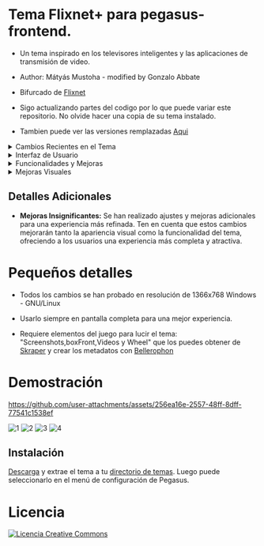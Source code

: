 # Tema Flixnet+ para pegasus-frontend.
 - Un tema inspirado en los televisores inteligentes y las aplicaciones de transmisión de video.
 - Author: Mátyás Mustoha - modified by Gonzalo Abbate
 - Bifurcado de [Flixnet](https://github.com/mmatyas/pegasus-theme-flixnet)

- Sigo actualizando partes del codigo por lo que puede variar este repositorio. No olvide hacer una copia de su tema instalado.
- Tambien puede ver las versiones remplazadas [Aqui](https://www.mediafire.com/folder/wycdtzwa6hdoh/FlixNet_Plus_Versiones)

<details>
<summary>Cambios Recientes en el Tema</summary>

**Barra de Progreso de Tiempo de Juego y Fases**
- **La barra de progreso muestra visualmente el tiempo de juego acumulado, ayudando a los jugadores a ver su avance de manera clara y dinámica. A medida que el jugador acumula más tiempo en el juego, la barra cambia de color y se adapta a las diferentes fases de progreso.**

**Visualización de la Fase**

**Fase 0: 1-30 minutos**
- Durante los primeros 30 minutos de juego, la barra es de color verde. La barra se va llenando a medida que el jugador acumula más minutos, proporcionando una representación visual clara del tiempo jugado en esta fase inicial.

![0](https://github.com/ZagonAb/FlixNet_Plus/blob/769b518a464ae627ab722a5acdad6e330f5fae6d/.meta/screenshots/phase0.png)

**Fase 1: 30-60 minutos**
- Cuando el tiempo de juego supera los 30 minutos pero no llega a 1 hora, la barra se vuelve azul. Esta fase indica que el jugador está superando la etapa inicial y avanzando en el juego.

![1](https://github.com/ZagonAb/FlixNet_Plus/blob/769b518a464ae627ab722a5acdad6e330f5fae6d/.meta/screenshots/phase1.png)

**Fase 2: Más de 1 hora**
- A partir de 1 hora de juego, el color de la barra cambia según el tiempo acumulado:
  - De 1 a 20 horas: La barra es amarilla.
  - Más de 20 horas: La barra se vuelve roja, indicando que el jugador ha alcanzado un nivel de juego avanzado y ha invertido muchas horas en el juego.

![2](https://github.com/ZagonAb/FlixNet_Plus/blob/769b518a464ae627ab722a5acdad6e330f5fae6d/.meta/screenshots/phase2.png)

- Si el tiempo de juego es inferior a 1 minuto, la barra no será visible. Esto garantiza que solo se muestren las barras cuando el tiempo de juego es significativo y aporta información útil al jugador.

**Objetivo de la Barra**
- La barra y las fases proporcionan una forma visualmente atractiva de seguir el progreso del jugador. A medida que el jugador avanza, no solo puede ver el tiempo jugado, sino también el cambio de color que refleja su progreso en el juego. Esto hace que la experiencia sea más interactiva y motivadora.

**Cambios en la captura de pantalla y logo en la "Categoría"**
- Ahora, tanto la captura de pantalla como el logo del juego se actualizarán dinámicamente según el juego seleccionado en el GridView.

</details>


<details>
<summary>Interfaz de Usuario</summary>

- **Video por Captura del Juego:** Ahora se incluye un video por captura del juego para mejorar la experiencia visual.
- **Captura al Final del Video:** Se agregó una captura al final del video para evitar bucles de reproducción.
- **Relación de Aspecto 10:16:** El tema utiliza ahora una relación de aspecto de 10:16 en los boxfront para mejorar la visualización.
- **Utilizando boxFront:** Se ha cambiado la fuente de captura a boxFront para una presentación más uniforme.
- **Uso de wheel por Texto:** Se ha cambiado texto por wheel del juego, proporcionando una mejor experiencia visual.

</details>


<details>
<summary>Funcionalidades y Mejoras</summary>

- Se han agregado 4 nuevas colecciones: "Todos los juegos", "Mi lista", "Seguir jugando" y "Juegos recomendados", como una mejora para mantener el orden y la organización en la interfaz.
- La colección "Mi Lista" y la colección "Seguir Jugando" estarán automáticamente ocultas si no contienen juegos en esas respectivas colecciones, lo que garantiza una interfaz limpia y sin elementos innecesarios. Además, la colección "Seguir Jugando" únicamente contendrá juegos que hayan sido lanzados por más de 1 minuto en los últimos 7 días. Esta característica permite que la colección varíe según la actividad de juego del usuario, evitando acumular una cantidad infinita de juegos lanzados por error o aquellos que han sido jugados hace mucho tiempo. De esta manera, se mantiene la colección fresca y actualizada con los últimos juegos jugados, promoviendo una experiencia de usuario más organizada y centrada en los juegos recientes.
- ~~**Barra de Progreso con playTime:** Se agregó una barra de progreso utilizando "playTime" para proporcionar información adicional en DetailsInfoBar.~~
- **Conteo de Juegos Disponibles:** Se muestra la cantidad de juegos disponibles en cada colección con "Juegos disponibles: game.count".
- Se ha implementado una barra lateral izquierda que facilita el acceso al índice de cada colección nueva:
  - La opción "Home" nos permite volver al índice 0 de la interfaz, proporcionando una navegación intuitiva y rápida.
  - La opción "Buscar" nos permite buscar entre nuestra amplia lista de colecciones, ahorrándonos tiempo en la interfaz al encontrar rápidamente lo que necesitamos.
  - La opción "Plus" nos desplaza a la colección "Mi lista", que contendrá todos los juegos que hemos marcado como favoritos, agrupándolos en una sola colección para una fácil accesibilidad.
  - La opción "Trending" nos lleva a la colección "Juegos Recomendados", que presenta una selección de 15 juegos aleatorios que podrían ajustarse a nuestros gustos, proporcionando sugerencias emocionantes y variadas.
  - La opción "Category" nos muestra una lista con todos los géneros y sus juegos disponibles en nuestra amplia colección. Tenga en cuenta que si su archivo metadata.txt no está debidamente configurado, es decir, si falta el campo "genre", no será posible exhibir el juego en la lista de generos.


- **Agregar/Quitar Juegos Favoritos con Botón (X):** Se ha añadido la opción de marcar/quitar juegos como favoritos utilizando el botón (X) del mando.

</details>


<details>
<summary>Mejoras Visuales</summary>

- **Efecto Scanlines mediante .png en Video y Captura:** Se ha implementado el efecto scanlines para mejorar la estética visual.
- **Etiqueta Automática "Seguir Jugando":** Se ha introducido una nueva característica automática: "Seguir jugando". Esta etiqueta se mostrará dinámicamente para juegos lanzados en los últimos 7 días, indicando que han sido jugados recientemente. Para los demás juegos, la etiqueta se ocultará automáticamente. Esta funcionalidad mejora la visualización y destaca los juegos más recientemente jugados.

</details>


## Detalles Adicionales

- **Mejoras Insignificantes:** Se han realizado ajustes y mejoras adicionales para una experiencia más refinada.
Ten en cuenta que estos cambios mejorarán tanto la apariencia visual como la funcionalidad del tema, ofreciendo a los usuarios una experiencia más completa y atractiva.

# Pequeños detalles

- Todos los cambios se han probado en resolución de 1366x768 Windows - GNU/Linux

- Usarlo siempre en pantalla completa para una mejor experiencia.
- Requiere elementos del juego para lucir el tema:  "Screenshots,boxFront,Videos y Wheel"  que los puedes obtener de 
[Skraper](https://www.skraper.net/) y crear los metadatos con [Bellerophon](https://github.com/valsou/bellerophon)

# Demostración

https://github.com/user-attachments/assets/256ea16e-2557-48ff-8dff-77541c1538ef

![1](https://github.com/user-attachments/assets/cc4083fa-2c94-4d77-a494-79febfcf32b1)
![2](https://github.com/user-attachments/assets/d214ce54-8c3f-4441-83f0-c0502df1e7f4)
![3](https://github.com/user-attachments/assets/11459dba-8e27-4c60-a7af-7e5e92082f2b)
![4](https://github.com/user-attachments/assets/c6f0a4f1-7bae-4977-8c8c-cca67d182a8c)

## Instalación

[Descarga](https://github.com/ZagonAb/FlixNet_Plus/archive/refs/heads/main.zip) y extrae el tema a tu [directorio de temas](http://pegasus-frontend.org/docs/user-guide/installing-themes). Luego puede seleccionarlo en el menú de configuración de Pegasus.


# Licencia
<a rel="license" href="http://creativecommons.org/licenses/by-nc-sa/4.0/"><img alt="Licencia Creative Commons" style="border-width:0" src="https://i.creativecommons.org/l/by-nc-sa/4.0/88x31.png" /></a><br /><a rel="license" href="http://creativecommons.org/licenses/by-nc-sa/4.0/"></a>
